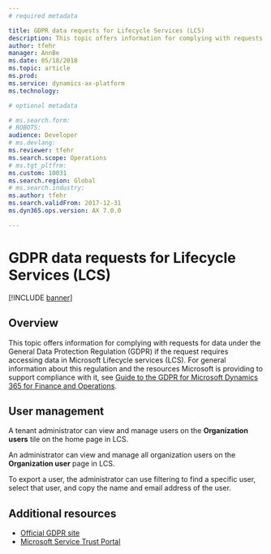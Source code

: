 ```yaml
---
# required metadata

title: GDPR data requests for Lifecycle Services (LCS)
description: This topic offers information for complying with requests for data under the General Data Protection Regulation (GDPR) if the request requires accessing data in Microsoft Lifecycle services (LCS). 
author: tfehr
manager: AnnBe
ms.date: 05/18/2018
ms.topic: article
ms.prod: 
ms.service: dynamics-ax-platform
ms.technology: 

# optional metadata

# ms.search.form: 
# ROBOTS: 
audience: Developer
# ms.devlang: 
ms.reviewer: tfehr
ms.search.scope: Operations
# ms.tgt_pltfrm: 
ms.custom: 10031
ms.search.region: Global
# ms.search.industry: 
ms.author: tfehr 
ms.search.validFrom: 2017-12-31
ms.dyn365.ops.version: AX 7.0.0

---
```


# GDPR data requests for Lifecycle Services (LCS)

[!INCLUDE [banner](../includes/banner.md)]

## Overview 
This topic offers information for complying with requests for data under the General Data Protection Regulation (GDPR) if the request requires accessing data in Microsoft Lifecycle services (LCS). For general information about this regulation and the resources Microsoft is providing to support compliance with it, see [Guide to the GDPR for Microsoft Dynamics 365 for Finance and Operations](./gdpr-guide.md).

## User management 

A tenant administrator can view and manage users on the **Organization users** tile on the home page in LCS. 
 
An administrator can view and manage all organization users on the **Organization user** page in LCS.

To export a user, the administrator can use filtering to find a specific user, select that user, and copy the name and email address of the user. 

## Additional resources
- [Official GDPR site](https://www.eugdpr.org/)
- [Microsoft Service Trust Portal](https://servicetrust.microsoft.com/ViewPage/TrustDocuments?command=Download&downloadType=Document&downloadId=77b002ad-06f7-4a9b-8493-e18e2cb0577f&docTab=6d000410-c9e9-11e7-9a91-892aae8839ad_FAQ%20and%20White%20Papers)
